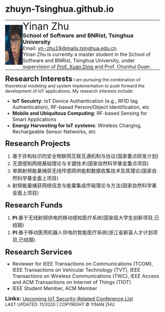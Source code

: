 # zhuyn-Tsinghua.github.io
<table frame="void" rules="none" align="center">
<td height="150" width="150" valign="center" border="0" style="border: 0px; padding:0px">
<img border="0" src="yinan.jpg" height="130" width="130" align="left" style="border: 0px solid #FFFFFF; padding-left: 0px; padding-right: 0px; padding-top: 0px; padding-bottom: 0px"></td>
<td width="800" valign="center" border="0" style="border: 0px; padding:0px">
<font size=6>Yinan Zhu</font>
<br>
<font size=4><b>School of Software and BNRist, Tsinghua University</b></font>
<br>
<font size=3>Email: <a href="yn-zhu19@mails.tsinghua.edu.cn">yn-zhu19@mails.tsinghua.edu.cn</a></font>
<br>
<font size=3>Yinan Zhu is currently a master student in the School of Software and BNRist, Tsinghua University, under supervision of <a href="http://www.thss.tsinghua.edu.cn/publish/soft/3641/2019/20190823084735761189149/20190823084735761189149_.html">Prof. Xuan Ding</a> and Prof. Chunhui Duan.</font>
</td>
</table>
<font size=5><b>Research Interests</b></font>
I am pursuing the combination of theoretical modeling and system implementation to push forward the development of IoT applications. My research interests include:
<ul>
  <li><font size=3><b>IoT Secuirty</b>: IoT Device Authentication (e.g., RFID tag Authentication), RF-based Person/Object Identification, etc</font></li>
  <li><font size=3><b>Mobile and Ubiquitous Computing</b>: RF-based Sensing for Smart Applications</font></li>
  <li><font size=3><b>Energy Harvesting for IoT systems</b>: Wireless Charging, Rechargeable Sensor Networks, etc</font></li>
</ul>
<font size=5><b>Research Projects</b></font>
<ol type="1">
<li><font size=3>基于异构标识的安全物联网互联互通机制与协议(国家重点研发计划)</font></li>
<li><font size=3>无源感知网络基础理论与关键技术(国家自然科学基金重点项目)</font></li>
<li><font size=3>单跳射频能量捕获无线传感网供能和数据收集技术及其理论(国家自然科学基金面上项目)</font></li>
<li><font size=3>射频能量捕获网络信息与能量集成传输理论与方法(国家自然科学基金面上项目)</font></li>
</ol>
<font size=5><b>Research Funds</b></font>
<ol type="1">
<li><font size=3><b>PI</b>:基于无线射频供电的移动感知医疗系统(国家级大学生创新项目,已结题)</font></li>
<li><font size=3><b>PI</b>:基于移动医用机器人供电的智能医疗系统(浙江省新苗人才计划项目,已结题)</font></li>
</ol>
<font size=5><b>Research Services</b></font>
<ul type="square">
<li><font size=3>Reviewer for IEEE Transactions on Communications (TCOM), IEEE Transactions on Vehicular Technology (TVT), IEEE Transactions on Wireless Communications (TWC), IEEE Access and ACM Transactions on Internet of Things (TIOT)</font></li>
<li><font size=3>IEEE Student Member, ACM Member</font></li>
</ul>
<font style="line-height:80%;" size=4><b>Links:</b></font>
<font size=3><a href="https://zhuyn-tsinghua.github.io/list.html">Upcoming IoT Security-Related Conference List</a></font> 
<br> 
LAST UPDATED: 11/2020 | COPYRIGHT © YINAN ZHU
